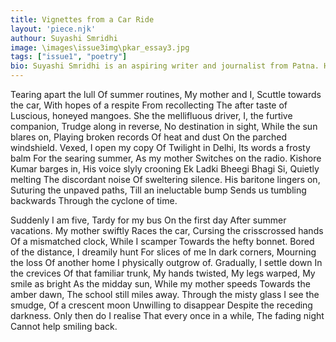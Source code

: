 ```yaml
---
title: Vignettes from a Car Ride
layout: 'piece.njk'
authour: Suyashi Smridhi
image: \images\issue3img\pkar_essay3.jpg
tags: ["issue1", "poetry"]
bio: Suyashi Smridhi is an aspiring writer and journalist from Patna. Her work has been published on platforms like Feminism in India, sbcltr.in, Coldnoon- International Journal of Travel Writing and Travelling Cultures amongst others. She is an alumnus of the Summer Institute, University of Iowa, a two-week creative writing cum cultural exchange program between India, Pakistan and the US.
---
```

Tearing apart the lull
Of summer routines,
My mother and I,
Scuttle towards the car,
With hopes of a respite
From recollecting
The after taste of
Luscious, honeyed mangoes.
She the mellifluous driver,
I, the furtive companion,
Trudge along in reverse,
No destination in sight,
While the sun blares on,
Playing broken records
Of heat and dust
On the parched windshield.
Vexed, I open my copy
Of Twilight in Delhi,
Its words a frosty balm
For the searing summer,
As my mother
Switches on the radio.
Kishore Kumar barges in,
His voice slyly crooning
Ek Ladki Bheegi Bhagi Si,
Quietly melting 
The discordant noise
Of sweltering silence.
His baritone lingers on,
Suturing the unpaved paths,
Till an ineluctable bump
Sends us tumbling backwards
Through the cyclone of time.

Suddenly I am five,
Tardy for my bus
On the first day
After summer vacations.
My mother swiftly
Races the car,
Cursing the crisscrossed hands
Of a mismatched clock,
While I scamper
Towards the hefty bonnet.
Bored of the distance,
I dreamily hunt
For slices of me
In dark corners,
Mourning the loss
Of another home 
I physically outgrow of.
Gradually, I settle down
In the crevices
Of that familiar trunk,
My hands twisted,
My legs warped,
My smile as bright
As the midday sun,
While my mother speeds
Towards the amber dawn,
The school still miles away.
Through the misty glass
I see the smudge,
Of a crescent moon
Unwilling to disappear
Despite the receding darkness.
Only then do I realise
That every once in a while,
The fading night
Cannot help smiling back.